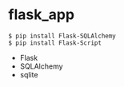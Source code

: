 # flask_app

```code:pip
$ pip install Flask-SQLAlchemy
$ pip install Flask-Script
```

- Flask
- SQLAlchemy
- sqlite

